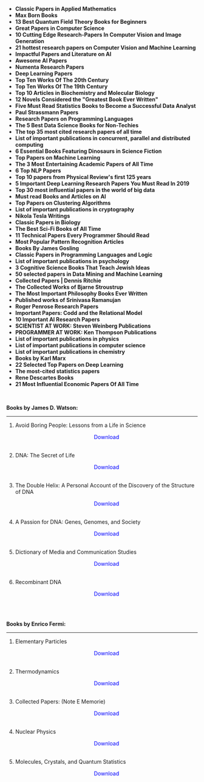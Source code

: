 <ul>
  
<li><b><a target="_blank" href="https://github.com/manjunath5496/classic-papers-in-applied-mathematics/blob/master/README.md" style="text-decoration:none;">Classic Papers in Applied Mathematics </a></b></li>
  
 <li><b><a target="_blank" href="https://github.com/manjunath5496/Max-Born-Books/blob/master/README.md" style="text-decoration:none;">Max Born Books </a></b></li> 
  <li><b><a target="_blank" href="https://github.com/manjunath5496/13-Best-Quantum-Field-Theory-Books-for-Beginners/blob/master/README.md" style="text-decoration:none;">13 Best Quantum Field Theory Books for Beginners</a></b></li> 
  <li><b><a target="_blank" href="https://github.com/manjunath5496/Great-Papers-in-Computer-Science/blob/master/README.md" style="text-decoration:none;">Great Papers in Computer Science </a></b></li> 
   <li><b><a target="_blank" href="https://github.com/manjunath5496/10-Cutting-Edge-Research-Papers-In-Computer-Vision-and-Image-Generation/blob/master/README.md" style="text-decoration:none;">10 Cutting Edge Research-Papers In Computer Vision and Image Generation </a></b></li> 
   <li><b><a target="_blank" href="https://github.com/manjunath5496/21-hottest-research-papers-on-Computer-Vision-and-Machine-Learning/blob/master/README.md" style="text-decoration:none;">21 hottest research papers on Computer Vision and Machine Learning </a></b></li>
      <li><b><a target="_blank" href="https://github.com/manjunath5496/Impactful-Papers-and-Literature-on-AI/blob/master/README.md" style="text-decoration:none;">Impactful Papers and Literature on AI </a></b></li>
     <li><b><a target="_blank" href="https://github.com/manjunath5496/Awesome-AI-Papers/blob/master/README.md" style="text-decoration:none;">Awesome AI Papers </a></b></li> 
        <li><b><a target="_blank" href="https://github.com/manjunath5496/Numenta-Research-Papers/blob/master/README.md" style="text-decoration:none;">Numenta Research Papers </a></b></li>
     <li><b><a target="_blank" href="https://github.com/manjunath5496/Deep-Learning-Papers/blob/master/README.md" style="text-decoration:none;">Deep Learning Papers </a></b></li>
          <li><b><a target="_blank" href="https://github.com/manjunath5496/Top-Ten-Works-Of-The-20th-Century/blob/master/README.md" style="text-decoration:none;">Top Ten Works Of The 20th Century</a></b></li>
           <li><b><a target="_blank" href="https://github.com/manjunath5496/Top-Ten-Works-Of-The-19th-Century/blob/master/README.md" style="text-decoration:none;">Top Ten Works Of The 19th Century</a></b></li>
      <li><b><a target="_blank" href="https://github.com/manjunath5496/Top-10-Articles-in-Biochemistry-and-Molecular-Biology/blob/master/README.md" style="text-decoration:none;">Top 10 Articles in Biochemistry and Molecular Biology </a></b></li>
     <li><b><a target="_blank" href="https://github.com/manjunath5496/12-Novels-Considered-the-Greatest-Book-Ever-Written/blob/master/README.md" style="text-decoration:none;">12 Novels Considered the "Greatest Book Ever Written"</a></b></li>
      <li><b><a target="_blank" href="https://github.com/manjunath5496/Five-Must-Read-Statistics-Books-to-Become-a-Successful-Data-Analyst/blob/master/README.md" style="text-decoration:none;">Five Must Read Statistics Books to Become a Successful Data Analyst </a></b></li>
         <li><b><a target="_blank" href="https://github.com/manjunath5496/Paul-Strassmann-Papers/blob/master/README.md" style="text-decoration:none;">Paul Strassmann Papers </a></b></li>  
      
<li><b><a target="_blank" href="https://github.com/manjunath5496/Research-Papers-on-Programming-Languages/blob/master/README.md" style="text-decoration:none;">Research Papers on Programming Languages </a></b></li>    
       <li><b><a target="_blank" href="https://github.com/manjunath5496/The-5-Best-Data-Science-Books-for-Non-Techies/blob/master/README.md" style="text-decoration:none;">The 5 Best Data Science Books for Non-Techies </a></b></li>
    <li><b><a target="_blank" href="https://github.com/manjunath5496/The-top-35-most-cited-research-papers-of-all-time/blob/master/README.md" style="text-decoration:none;">The top 35 most cited research papers of all time </a></b></li> 
<li><b><a target="_blank" href="https://github.com/manjunath5496/List-of-important-publications-in-concurrent-parallel-and-distributed-computing/blob/master/README.md" style="text-decoration:none;">List of important publications in concurrent, parallel and distributed computing </a></b></li>
   <li><b><a target="_blank" href="https://github.com/manjunath5496/6-Essential-Books-Featuring-Dinosaurs-in-Science-Fiction/blob/master/README.md" style="text-decoration:none;">6 Essential Books Featuring Dinosaurs in Science Fiction </a></b></li>
<li><b><a target="_blank" href="https://github.com/manjunath5496/Top-Papers-on-Machine-Learning/blob/master/README.md" style="text-decoration:none;">Top Papers on Machine Learning</a></b></li>
   <li><b><a target="_blank" href="https://github.com/manjunath5496/The-3-Most-Entertaining-Academic-Papers-of-All-Time/blob/master/README.md" style="text-decoration:none;">The 3 Most Entertaining Academic Papers of All Time</a></b></li>
<li><b><a target="_blank" href="https://github.com/manjunath5496/6-Top-NLP-Papers/blob/master/README.md" style="text-decoration:none;">6 Top NLP Papers  </a></b></li>
<li><b><a target="_blank" href="https://github.com/manjunath5496/Top-10-papers-from-Physical-Review-s-first-125-years/blob/master/README.md" style="text-decoration:none;">Top 10 papers from Physical Review's first 125 years </a></b></li>
<li><b><a target="_blank" href="https://github.com/manjunath5496/5-Important-Deep-Learning-Research-Papers/blob/master/README.md" style="text-decoration:none;">5 Important Deep Learning Research Papers You Must Read In 2019 </a></b></li>
<li><b><a target="_blank" href="https://github.com/manjunath5496/Top-30-most-influential-papers-in-the-world-of-big-data/blob/master/README.md" style="text-decoration:none;">Top 30 most influential papers in the world of big data </a></b></li>
   <li><b><a target="_blank" href="https://github.com/manjunath5496/Must-read-Books-and-Articles-on-AI/blob/master/README.md" style="text-decoration:none;">Must read Books and Articles on AI</a></b></li>  
<li><b><a target="_blank" href="https://github.com/manjunath5496/Top-Papers-on-Clustering-Algorithms/blob/master/README.md" style="text-decoration:none;">Top Papers on Clustering Algorithms </a></b></li>   
   <li><b><a target="_blank" href="https://github.com/manjunath5496/List-of-important-publications-in-cryptography/blob/master/README.md" style="text-decoration:none;">List of important publications in cryptography </a></b></li>   
<li><b><a target="_blank" href="https://github.com/manjunath5496/Nikola-Tesla-writings/blob/master/README.md" style="text-decoration:none;">Nikola Tesla Writings </a></b></li>
   
  <li><b><a target="_blank" href="https://github.com/manjunath5496/Classic-Papers-in-Biology/blob/master/README.md" style="text-decoration:none;">Classic Papers in Biology </a></b></li> 
         <li><b><a target="_blank" href="https://github.com/manjunath5496/The-Best-Sci-Fi-Books-of-All-Time/blob/master/README.md" style="text-decoration:none;">The Best Sci-Fi Books of All Time </a></b></li>
   <li><b><a target="_blank" href="https://github.com/manjunath5496/11-Technical-Papers-Every-Programmer-Should-Read/blob/master/README.md" style="text-decoration:none;">11 Technical Papers Every Programmer Should Read </a></b></li> 
    
   <li><b><a target="_blank" href="https://github.com/manjunath5496/Most-Popular-Pattern-Recognition-Articles/blob/master/README.md" style="text-decoration:none;">Most Popular Pattern Recognition Articles </a></b></li> 
   
  <li><b><a target="_blank" href="https://github.com/manjunath5496/James-Gosling-Books/blob/master/README.md" style="text-decoration:none;">Books By James Gosling </a></b></li> 
  
<li><b><a target="_blank" href="https://github.com/manjunath5496/Classic-Papers-in-Programming-Languages-and-Logic/blob/master/README.md" style="text-decoration:none;">Classic Papers in Programming Languages and Logic</a></b></li> 
  <li><b><a target="_blank" href="https://github.com/manjunath5496/List-of-important-publications-in-psychology/blob/master/README.md" style="text-decoration:none;">List of important publications in psychology</a></b></li>
  <li><b><a target="_blank" href="https://github.com/manjunath5496/3-Cognitive-Science-Books-That-Teach-Jewish-Ideas/blob/master/README.md" style="text-decoration:none;">3 Cognitive Science Books That Teach Jewish Ideas </a></b></li> 
  
  <li><b><a target="_blank" href="https://github.com/manjunath5496/50-selected-papers-in-Data-Mining-and-Machine-Learning/blob/master/README.md" style="text-decoration:none;">50 selected papers in Data Mining and Machine Learning</a></b></li>
  
<li><b><a target="_blank" href="https://github.com/manjunath5496/Dennis-M-Ritchie-papers/blob/master/README.md" style="text-decoration:none;">Collected Papers | Dennis Ritchie </a></b></li> 

<li><b><a target="_blank" href="https://github.com/manjunath5496/Bjarne-Stroustrup-Papers/blob/master/README.md" style="text-decoration:none;">The Collected Works of Bjarne Stroustrup </a></b></li>
  
<li><b><a target="_blank" href="https://github.com/manjunath5496/The-Most-Important-Philosophy-Books-Ever-Written/blob/master/README.md" style="text-decoration:none;">The Most Important Philosophy Books Ever Written </a></b></li> 
 
  <li><b><a target="_blank" href="https://github.com/manjunath5496/Published-works-of-Srinivasa-Ramanujan/blob/master/README.md" style="text-decoration:none;">Published works of Srinivasa Ramanujan </a></b></li> 
  
  <li><b><a target="_blank" href="https://github.com/manjunath5496/Roger-Penrose-Research-Papers/blob/master/README.md" style="text-decoration:none;">Roger Penrose Research Papers </a></b></li> 
  
   <li><b><a target="_blank" href="https://github.com/manjunath5496/Edgar-F-Codd-Papers/blob/master/README.md" style="text-decoration:none;">Important Papers: Codd and the Relational Model </a></b></li> 
   <li><b><a target="_blank" href="https://github.com/manjunath5496/10-Important-AI-Research-Papers/blob/master/README.md" style="text-decoration:none;">10 Important AI Research Papers </a></b></li> 
   
<li><b><a target="_blank" href="https://github.com/manjunath5496/Steven-Weinberg-Publications/blob/master/README.md" style="text-decoration:none;">SCIENTIST AT WORK: Steven Weinberg Publications </a></b></li>
  
  <li><b><a target="_blank" href="https://github.com/manjunath5496/Ken-Thompson-papers/blob/master/README.md" style="text-decoration:none;">PROGRAMMER AT WORK: Ken Thompson Publications </a></b></li>  
  
   <li><b><a target="_blank" href="https://github.com/manjunath5496/List-of-important-publications-in-physics/blob/master/README.md" style="text-decoration:none;">List of important publications in physics </a></b></li>  
 
  <li><b><a target="_blank" href="https://github.com/manjunath5496/List-of-important-publications-in-computer-science/blob/master/README.md" style="text-decoration:none;">List of important publications in computer science </a></b></li>
  
  <li><b><a target="_blank" href="https://github.com/manjunath5496/List-of-important-publications-in-chemistry/blob/master/README.md" style="text-decoration:none;">List of important publications in chemistry </a></b></li>
  
<li><b><a target="_blank" href="https://github.com/manjunath5496/Books-by-Karl-Marx/blob/master/README.md" style="text-decoration:none;">Books by Karl Marx </a></b></li>

  
<li><b><a target="_blank" href="https://github.com/manjunath5496/22-Selected-Top-Papers-on-Deep-Learning/blob/master/README.md" style="text-decoration:none;">22 Selected Top Papers on Deep Learning </a></b></li>

<li><b><a target="_blank" href="https://github.com/manjunath5496/The-most-cited-statistical-papers/blob/master/README.md" style="text-decoration:none;">The most-cited statistics papers </a></b></li>

<li><b><a target="_blank" href="https://github.com/manjunath5496/Rene-Descartes-Books/blob/master/README.md" style="text-decoration:none;">Rene Descartes Books </a></b></li>
  
<li><b><a target="_blank" href="https://github.com/manjunath5496/21-Most-Influential-Economic-Papers-Of-All-Time/blob/master/README.md" style="text-decoration:none;">21 Most Influential Economic Papers Of All Time </a></b></li>
  
 </ul>
 </br>
 
  <p><strong>Books by James D. Watson:   </strong></p>
 
 <hr>
 
 1.  Avoid Boring People: Lessons from a Life in Science</br>
<a href="https://github.com/manjunath5496/Blog/blob/master/wts(1).pdf" target="_blank" style="text-decoration:none"> <font color="blue"> <center> Download</center></font> </a></br>
                
2. DNA: The Secret of Life</br>
               <a href="https://github.com/manjunath5496/Blog/blob/master/wts(2).rar" target="_blank" style="text-decoration:none"> <font color="blue"> <center> Download</center></font> </a></br>
                
3.  The Double Helix: A Personal Account of the Discovery of the Structure of DNA</br>
               <a href="https://github.com/manjunath5496/Blog/blob/master/wts(3).pdf" target="_blank" style="text-decoration:none"> <font color="blue"> <center> Download</center></font> </a></br>
                
            
4.  A Passion for DNA: Genes, Genomes, and Society</br>
               <a href="https://github.com/manjunath5496/Blog/blob/master/wts(4).pdf" target="_blank" style="text-decoration:none"> <font color="blue"> <center> Download</center></font> </a></br>
                
            
5.  Dictionary of Media and Communication Studies</br>
               <a href="https://github.com/manjunath5496/Blog/blob/master/wts(5).pdf" target="_blank" style="text-decoration:none"> <font color="blue"> <center> Download</center></font> </a></br>
 
            
6.  Recombinant DNA</br>
               <a href="https://github.com/manjunath5496/Blog/blob/master/wts(6).pdf" target="_blank" style="text-decoration:none"> <font color="blue"> <center> Download</center></font> </a></br>
 
 
  </br>
 
  <p><strong>Books by Enrico Fermi:   </strong></p>
 
 <hr>
 
 1.  Elementary Particles</br>
<a href="https://github.com/manjunath5496/Blog/blob/master/rmi(1).pdf" target="_blank" style="text-decoration:none"> <font color="blue"> <center> Download</center></font> </a></br>
                
2. Thermodynamics</br>
               <a href="https://github.com/manjunath5496/Blog/blob/master/rmi(2).pdf" target="_blank" style="text-decoration:none"> <font color="blue"> <center> Download</center></font> </a></br>
                
3. Collected Papers: (Note E Memorie)</br>
               <a href="https://github.com/manjunath5496/Blog/blob/master/rmi(3).pdf" target="_blank" style="text-decoration:none"> <font color="blue"> <center> Download</center></font> </a></br>
                
            
4.  Nuclear Physics</br>
               <a href="https://github.com/manjunath5496/Blog/blob/master/rmi(4).pdf" target="_blank" style="text-decoration:none"> <font color="blue"> <center> Download</center></font> </a></br>
                
            
5.  Molecules, Crystals, and Quantum Statistics</br>
               <a href="https://github.com/manjunath5496/Blog/blob/master/rmi(5).pdf" target="_blank" style="text-decoration:none"> <font color="blue"> <center> Download</center></font> </a></br>
 
            

 
 
